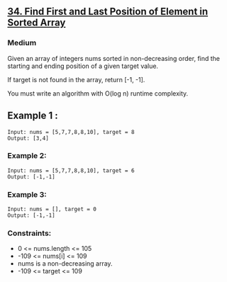## [34. Find First and Last Position of Element in Sorted Array](https://leetcode.com/problems/find-first-and-last-position-of-element-in-sorted-array/)



### Medium

Given an array of integers nums sorted in non-decreasing order, find the starting and ending position of a given target value.

If target is not found in the array, return [-1, -1].

You must write an algorithm with O(log n) runtime complexity.
## Example 1 :

~~~
Input: nums = [5,7,7,8,8,10], target = 8
Output: [3,4]
~~~

### Example 2:

~~~
Input: nums = [5,7,7,8,8,10], target = 6
Output: [-1,-1]
~~~

### Example 3:

~~~
Input: nums = [], target = 0
Output: [-1,-1]
~~~

### Constraints:

- 0 <= nums.length <= 105
- -109 <= nums[i] <= 109
- nums is a non-decreasing array.
- -109 <= target <= 109
 
